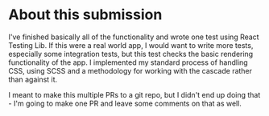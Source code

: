 # About this submission

I've finished basically all of the functionality and wrote one test using React Testing Lib. If this were a real world app, I would want to write more tests, especially some integration tests, but this test checks the basic rendering functionality of the app. I implemented my standard process of handling CSS, using SCSS and a methodology for working with the cascade rather than against it.

I meant to make this multiple PRs to a git repo, but I didn't end up doing that - I'm going to make one PR and leave some comments on that as well.
